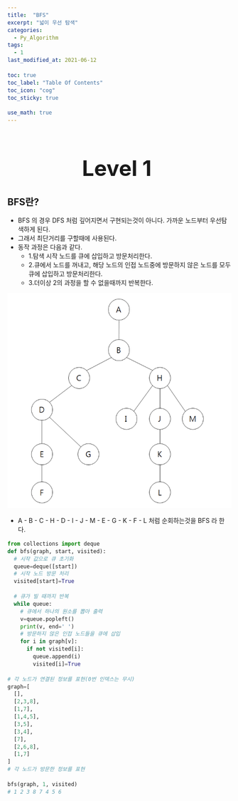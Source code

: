 ```yaml
---
title:  "BFS"
excerpt: "넓이 우선 탐색"
categories:
  - Py_Algorithm
tags:
  - 1
last_modified_at: 2021-06-12

toc: true
toc_label: "Table Of Contents"
toc_icon: "cog"
toc_sticky: true

use_math: true
---
```


<br>

# <center><font size="10">Level 1 </font></center>

## BFS란?

- BFS 의 경우 DFS 처럼 깊어지면서 구현되는것이 아니다. 가까운 노드부터 우선탐색하게 된다.
- 그래서  최단거리를 구할때에 사용된다.
- 동작 과정은 다음과 같다. 
  - 1.탐색 시작 노드를 큐에 삽입하고 방문처리한다.
  - 2.큐에서 노드를 꺼내고, 해당 노드의 인접 노드중에 방문하지 않은 노드를 모두 큐에 삽입하고 방문처리한다. 
  - 3.더이상 2의 과정을 할 수 없을때까지 반복한다.

![png](/assets/images/Python/1_1.png)

- A - B - C - H - D - I - J - M - E - G - K - F - L 처럼 순회하는것을 BFS 라 한다.

```python
from collections import deque
def bfs(graph, start, visited):
  # 시작 값으로 큐 초기화
  queue=deque([start])
  # 시작 노드 방문 처리
  visited[start]=True
 
  # 큐가 빌 때까지 반복
  while queue:
    # 큐에서 하나의 원소를 뽑아 출력
    v=queue.popleft()
    print(v, end=' ')
    # 방문하지 않은 인접 노드들을 큐에 삽입
    for i in graph[v]:
      if not visited[i]:
        queue.append(i)
        visited[i]=True

# 각 노드가 연결된 정보를 표현(0번 인덱스는 무시)
graph=[
  [],
  [2,3,8],
  [1,7],
  [1,4,5],
  [3,5],
  [3,4],
  [7],
  [2,6,8],
  [1,7]
]
# 각 노드가 방문한 정보를 표현

bfs(graph, 1, visited)
# 1 2 3 8 7 4 5 6

```

<br>

<br>

